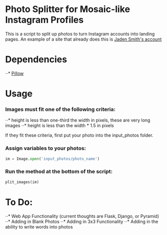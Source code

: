 Photo Splitter for Mosaic-like Instagram Profiles
=================================================

This is a script to split up photos to turn Instagram accounts into landing pages. An example of a site that already does this is [Jaden Smith's account](https://www.instagram.com/c.syresmith/?hl=en)

# Dependencies

⋅⋅* [Pillow](https://pillow.readthedocs.io/en/latest/)

# Usage

### Images must fit one of the following criteria:

⋅⋅* height is less than one-third the width in pixels, these are very long images
⋅⋅* height is less than the width * 1.5 in pixels

If they fit these criteria, first put your photo into the input_photos folder.

### Assign variables to your photos:

```python
im = Image.open('input_photos/photo_name')
```

### Run the method at the bottom of the script:

```python
plit_images(im)
```

# To Do:

⋅⋅* Web App Functionality (current thoughts are Flask, Django, or Pyramid)
⋅⋅* Adding in Blank Photos
⋅⋅* Adding in 3x3 Functionality
⋅⋅* Adding in the ability to write words into photos

